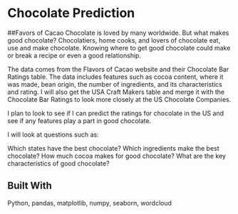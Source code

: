 # Chocolate Prediction
##Favors of Cacao
Chocolate is loved by many worldwide. But what makes good chocolate? Chocolatiers, home cooks, and lovers of chocolate eat, use and make chocolate. Knowing where to get good chocolate could make or break a recipe or even a good relationship.

The data comes from the Flavors of Cacao website and their Chocolate Bar Ratings table. The data includes features such as cocoa content, where it was made, bean origin, the number of ingredients, and its characteristics and rating. I will also get the USA Craft Makers table and merge it with the Chocolate Bar Ratings to look more closely at the US Chocolate Companies.

I plan to look to see if I can predict the ratings for chocolate in the US and see if any features play a part in good chocolate.

I will look at questions such as:

Which states have the best chocolate?
Which ingredients make the best chocolate?
How much cocoa makes for good chocolate?
What are the key characteristics of good chocolate?

## Built With
Python, pandas, matplotlib, numpy, seaborn, wordcloud
